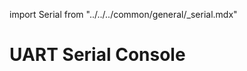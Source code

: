 import Serial from "../../../common/general/\_serial.mdx"

# UART Serial Console

<Serial platform="rk" />
